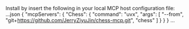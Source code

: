 Install by insert the following in your local MCP host configuration file:
...json
{  "mcpServers": {
    "Chess": {
      "command": "uvx",
      "args": [
        "--from",
        "git+https://github.com/JerryZiyuJin/chess-mcp.git",
		"chess"
      ]
    }
  }
}
...	  	